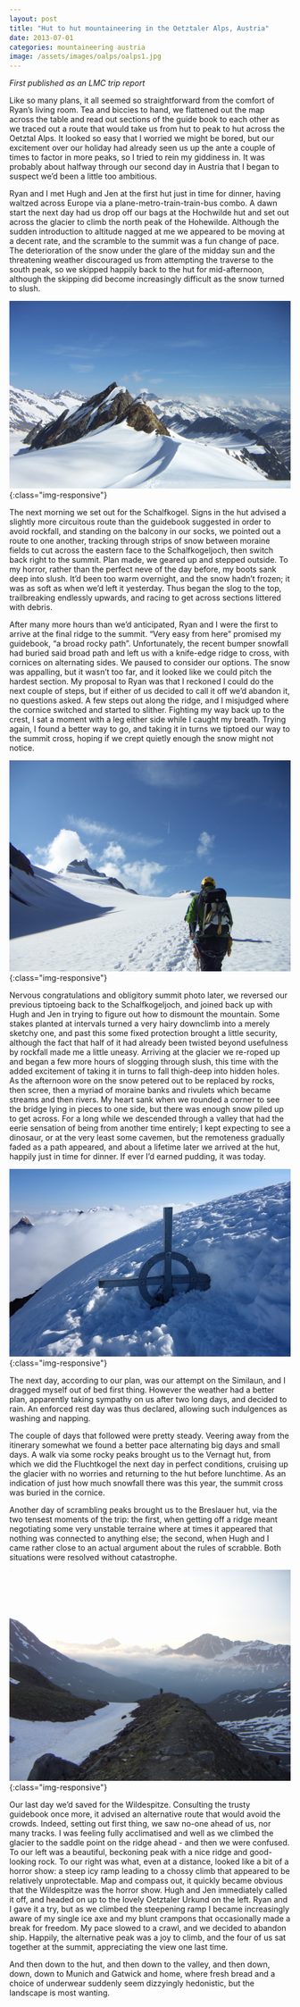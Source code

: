 ```yaml
---
layout: post
title: "Hut to hut mountaineering in the Oetztaler Alps, Austria"
date: 2013-07-01
categories: mountaineering austria
image: /assets/images/oalps/oalps1.jpg
---
```


*First published as an LMC trip report*

Like so many plans, it all seemed so straightforward from the comfort of Ryan’s living room. Tea and biccies to hand, we flattened out the map across the table and read out sections of the guide book to each other as we traced out a route that would take us from hut to peak to hut across the Oetztal Alps. It looked so easy that I worried we might be bored, but our excitement over our holiday had already seen us up the ante a couple of times to factor in more peaks, so I tried to rein my giddiness in. It was probably about halfway through our second day in Austria that I began to suspect we’d been a little too ambitious.

Ryan and I met Hugh and Jen at the first hut just in time for dinner, having waltzed across Europe via a plane-metro-train-train-bus combo. A dawn start the next day had us drop off our bags at the Hochwilde hut and set out across the glacier to climb the north peak of the Hohewilde. Although the sudden introduction to altitude nagged at me we appeared to be moving at a decent rate, and the scramble to the summit was a fun change of pace. The deterioration of the snow under the glare of the midday sun and the threatening weather discouraged us from attempting the traverse to the south peak, so we skipped happily back to the hut for mid-afternoon, although the skipping did become increasingly difficult as the snow turned to slush.

![The Oetztaler Alps](/assets/images/oalps/oalps2.jpg){:class="img-responsive"}

The next morning we set out for the Schalfkogel. Signs in the hut advised a slightly more circuitous route than the guidebook suggested in order to avoid rockfall, and standing on the balcony in our socks, we pointed out a route to one another, tracking through strips of snow between moraine fields to cut across the eastern face to the Schalfkogeljoch, then switch back right to the summit. Plan made, we geared up and stepped outside. To my horror, rather than the perfect neve of the day before, my boots sank deep into slush. It’d been too warm overnight, and the snow hadn’t frozen; it was as soft as when we’d left it yesterday. Thus began the slog to the top, trailbreaking endlessly upwards, and racing to get across sections littered with debris. 

After many more hours than we’d anticipated, Ryan and I were the first to arrive at the final ridge to the summit. “Very easy from here” promised my guidebook, “a broad rocky path”. Unfortunately, the recent bumper snowfall had buried said broad path and left us with a knife-edge ridge to cross, with cornices on alternating sides. We paused to consider our options. The snow was appalling, but it wasn’t too far, and it looked like we could pitch the hardest section. My proposal to Ryan was that I reckoned I could do the next couple of steps, but if either of us decided to call it off we’d abandon it, no questions asked. A few steps out along the ridge, and I misjudged where the cornice switched and started to slither. Fighting my way back up to the crest, I sat a moment with a leg either side while I caught my breath. Trying again, I found a better way to go, and taking it in turns we tiptoed our way to the summit cross, hoping if we crept quietly enough the snow might not notice.

![The Oetztaler Alps](/assets/images/oalps/oalps3.jpg){:class="img-responsive"}

Nervous congratulations and obligitory summit photo later, we reversed our previous tiptoeing back to the Schalfkogeljoch, and joined back up with Hugh and Jen in trying to figure out how to dismount the mountain. Some stakes planted at intervals turned a very hairy downclimb into a merely sketchy one, and past this some fixed protection brought a little security, although the fact that half of it had already been twisted beyond usefulness by rockfall made me a little uneasy. Arriving at the glacier we re-roped up and began a few more hours of slogging through slush, this time with the added excitement of taking it in turns to fall thigh-deep into hidden holes. As the afternoon wore on the snow petered out to be replaced by rocks, then scree, then a myriad of moraine banks and rivulets which became streams and then rivers. My heart sank when we rounded a corner to see the bridge lying in pieces to one side, but there was enough snow piled up to get across. For a long while we descended through a valley that had the eerie sensation of being from another time entirely; I kept expecting to see a dinosaur, or at the very least some cavemen, but the remoteness gradually faded as a path appeared, and about a lifetime later we arrived at the hut, happily just in time for dinner. If ever I’d earned pudding, it was today. 

![The Oetztaler Alps](/assets/images/oalps/oalps4.jpg){:class="img-responsive"}

The next day, according to our plan, was our attempt on the Similaun, and I dragged myself out of bed first thing. However the weather had a better plan, apparently taking sympathy on us after two long days, and decided to rain. An enforced rest day was thus declared, allowing such indulgences as washing and napping.

The couple of days that followed were pretty steady. Veering away from the itinerary somewhat we found a better pace alternating big days and small days. A walk via some rocky peaks brought us to the Vernagt hut, from which we did the Fluchtkogel the next day in perfect conditions, cruising up the glacier with no worries and returning to the hut before lunchtime. As an indication of just how much snowfall there was this year, the summit cross was buried in the cornice.

Another day of scrambling peaks brought us to the Breslauer hut, via the two tensest moments of the trip: the first, when getting off a ridge meant negotiating some very unstable terraine where at times it appeared that nothing was connected to anything else; the second, when Hugh and I came rather close to an actual argument about the rules of scrabble. Both situations were resolved without catastrophe.

![The Oetztaler Alps](/assets/images/oalps/oalps5.jpg){:class="img-responsive"}

Our last day we’d saved for the Wildespitze. Consulting the trusty guidebook once more, it advised an alternative route that would avoid the crowds. Indeed, setting out first thing, we saw no-one ahead of us, nor many tracks. I was feeling fully acclimatised and well as we climbed the glacier to the saddle point on the ridge ahead - and then we were confused. To our left was a beautiful, beckoning peak with a nice ridge and good-looking rock. To our right was what, even at a distance, looked like a bit of a horror show: a steep icy ramp leading to a chossy climb that appeared to be relatively unprotectable. Map and compass out, it quickly became obvious that the Wildespitze was the horror show. Hugh and Jen immediately called it off, and headed on up to the lovely Oetztaler Urkund on the left. Ryan and I gave it a try, but as we climbed the steepening ramp I became increasingly aware of my single ice axe and my blunt crampons that occasionally made a break for freedom. My pace slowed to a crawl, and we decided to abandon ship. Happily, the alternative peak was a joy to climb, and the four of us sat together at the summit, appreciating the view one last time.

And then down to the hut, and then down to the valley, and then down, down, down to Munich and Gatwick and home, where fresh bread and a choice of underwear suddenly seem dizzyingly hedonistic, but the landscape is most wanting.
